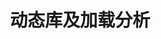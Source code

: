---
layout: post
title: 动态库及加载分析
slug: dynamic-library-and-loading
categories: [Linux]
tags: [Linux]
---